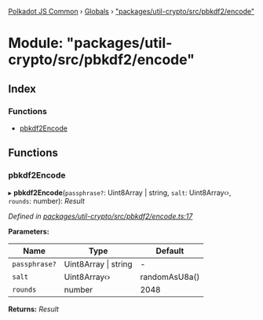 [Polkadot JS Common](../README.md) › [Globals](../globals.md) › ["packages/util-crypto/src/pbkdf2/encode"](_packages_util_crypto_src_pbkdf2_encode_.md)

# Module: "packages/util-crypto/src/pbkdf2/encode"

## Index

### Functions

* [pbkdf2Encode](_packages_util_crypto_src_pbkdf2_encode_.md#pbkdf2encode)

## Functions

###  pbkdf2Encode

▸ **pbkdf2Encode**(`passphrase?`: Uint8Array | string, `salt`: Uint8Array‹›, `rounds`: number): *Result*

*Defined in [packages/util-crypto/src/pbkdf2/encode.ts:17](https://github.com/polkadot-js/common/blob/8554d470/packages/util-crypto/src/pbkdf2/encode.ts#L17)*

**Parameters:**

Name | Type | Default |
------ | ------ | ------ |
`passphrase?` | Uint8Array &#124; string | - |
`salt` | Uint8Array‹› | randomAsU8a() |
`rounds` | number | 2048 |

**Returns:** *Result*
